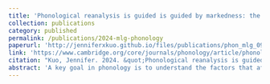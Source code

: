 ```yaml
---
title: 'Phonological reanalysis is guided is guided by markedness: the case of Malagasy weak stems'
collection: publications
category: published
permalink: /publications/2024-mlg-phonology
paperurl: 'http://jenniferxkuo.github.io/files/publications/phon_mlg_0926.pdf'
link: 'https://www.cambridge.org/core/journals/phonology/article/phonological-reanalysis-is-guided-by-markedness-the-case-of-malagasy-weak-stems/6C047976DA1C5DFB93580F6437F48662?utm_campaign=shareaholic&utm_medium=copy_link&utm_source=bookmark'
citation: "Kuo, Jennifer. 2024. &quot;Phonological reanalysis is guided is guided by markedness: the case of Malagasy weak stems.&quot; <i>Phonology</i>, 41:e3. doi:10.1017/S0952675724000174"
abstract: 'A key goal in phonology is to understand the factors that affect phonological learning. This paper addresses the issue by examining how paradigms are reanalyzed over time. Malagasy has a class of stems, called weak stems, where final consonants alternate when suffixed. Comparison of historical and modern Malagasy shows that weak stem paradigms have undergone extensive reanalysis in a way that cannot be predicted by the probabilistic distribution of alternants. This poses a problem for existing quantitative models of morphophonological learning, where reanalysis is always towards the most probable alternant. I argue instead that reanalysis in Malagasy is driven by both distributional factors and a markedness bias. To capture the Malagasy pattern, I propose a Maximum Entropy learning model (Goldwater & Johnson, 2003), with a markedness bias implemented via the model’s prior probability distribution. This biased model successfully predicts the direction of reanalysis in Malagasy, outperforming purely distributional models.'
---
```

